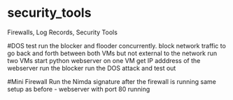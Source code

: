 # security_tools
Firewalls, Log Records, Security Tools

#DOS test
run the blocker and flooder concurrently. 
block network traffic to go back and forth between both VMs but not external to the network
run two VMs 
start python webserver on one VM
get IP adddress of the webserver 
run the blocker 
run the DOS attack and test out

#Mini Firewall 
Run the Nimda signature after the firewall is running
same setup as before - webserver with port 80 running
